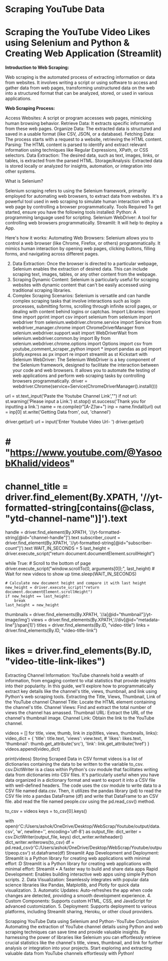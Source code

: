 # Scraping YouTube Data
# Scraping the YouTube Video Likes using Selenium and Python & Creating Web Application (Streamlit)

**Introduction to Web Scraping:**

Web scraping is the automated process of extracting information or data from websites. It involves writing a script or using software to access and gather data from web pages, transforming unstructured data on the web into a structured format that can be analyzed, stored, or used in various applications.

**Web Scraping Process:**

Access Websites: A script or program accesses web pages, mimicking human browsing behavior.
Retrieve Data: It extracts specific information from these web pages.
Organize Data: The extracted data is structured and saved in a usable format (like CSV, JSON, or a database).
Fetching Data: The process starts with a request to a website, retrieving the HTML content.
Parsing: The HTML content is parsed to identify and extract relevant information using techniques like Regular Expressions, XPath, or CSS selectors.
Data Extraction: The desired data, such as text, images, links, or tables, is extracted from the parsed HTML.
Storage/Analysis: Extracted data is stored locally or analyzed for insights, automation, or integration into other systems.

What is Selenium?

Selenium scraping refers to using the Selenium framework, primarily employed for automating web browsers, to extract data from websites. It's a powerful tool used in web scraping to simulate human interaction with a web page by controlling a browser programmatically.
Tools Required
To get started, ensure you have the following tools installed:
Python: A programming language used for scripting.
Selenium WebDriver: A tool for controlling web browsers programmatically.
Streamlit: It will help to deploy a App.

Here's how it works:
Automating Web Browsers: Selenium allows you to control a web browser (like Chrome, Firefox, or others) programmatically. It mimics human interaction by opening web pages, clicking buttons, filling forms, and navigating across different pages.

2. Data Extraction: Once the browser is directed to a particular webpage, Selenium enables the extraction of desired data. This can include scraping text, images, tables, or any other content from the webpage.
3. Scraping Dynamic Content: Selenium is particularly useful for scraping websites with dynamic content that can't be easily accessed using traditional scraping libraries.
4. Complex Scraping Scenarios: Selenium is versatile and can handle complex scraping tasks that involve interactions such as login processes, submitting forms, scrolling through infinite scroll pages, or dealing with content behind logins or captchas.
Import Libraries:
import time
import pprint
import csv
import selenium
from selenium import webdriver
from selenium.webdriver.chrome.service import Service
from webdriver_manager.chrome import ChromeDriverManager
from selenium.webdriver.support.wait import WebDriverWait
from selenium.webdriver.common.by import By
from selenium.webdriver.chrome.options import Options
import csv
from youtube_comment_scraper_python import *
import pandas as pd
import plotly.express as px
import re
import streamlit as st
Kickstart with Selenium WebDriver:
The Selenium WebDriver is a key component of the Selenium framework, designed to facilitate the interaction between your code and web browsers. It allows you to automate the testing of web applications and perform web scraping tasks by controlling browsers programmatically.
driver = webdriver.Chrome(service=Service(ChromeDriverManager().install()))

url = st.text_input('Paste the Youtube Channel Link',"")
if not url:
  st.warning('Please input a Link.')
  st.stop()
st.success('Thank you for inputting a link.')
name = re.compile(r"[A-Z]\w+")
inp = name.findall(url)
out = inp[0]
st.write('Getting Data from', out, 'channel')

driver.get(url)
url = input('Enter Youtube Video Url- ')
driver.get(url)
# # "https://www.youtube.com/@YasoobKhalid/videos"
# channel_title = driver.find_element(By.XPATH, '//yt-formatted-string[contains(@class, "ytd-channel-name")]').text
handle = driver.find_element(By.XPATH, '//yt-formatted-string[@id="channel-handle"]').text
subscriber_count = driver.find_element(By.XPATH, '//yt-formatted-string[@id="subscriber-count"]').text
WAIT_IN_SECONDS = 5
last_height = driver.execute_script("return document.documentElement.scrollHeight")

while True:
    # Scroll to the bottom of page
    driver.execute_script("window.scrollTo(0, arguments[0]);", last_height)
    # Wait for new videos to show up
    time.sleep(WAIT_IN_SECONDS)
    
    # Calculate new document height and compare it with last height
    new_height = driver.execute_script("return document.documentElement.scrollHeight")
    if new_height == last_height:
        break
    last_height = new_height

thumbnails = driver.find_elements(By.XPATH, '//a[@id="thumbnail"]/yt-image/img')
views = driver.find_elements(By.XPATH,'//div[@id="metadata-line"]/span[1]')
titles = driver.find_elements(By.ID, "video-title")
links = driver.find_elements(By.ID, "video-title-link")
# likes = driver.find_elements(By.ID, "video-title-link-likes")
Extracting Channel Information:
YouTube channels hold a wealth of information, from engaging content to vital statistics that provide insights into their popularity. In this guide, we'll explore how to programmatically extract key details like the channel's title, views, thumbnail, and link using Python's web scraping tools.
Extracting the Title, Views, Thumbnail, Link of the YouTube channel
Channel Title: Locate the HTML element containing the channel's title.
Channel Views: Find and extract the total number of views the channel has amassed.
Thumbnail URL: Extract the URL of the channel's thumbnail image.
Channel Link: Obtain the link to the YouTube channel.

videos = []
for title, view, thumb, link in zip(titles, views, thumbnails, links):
    video_dict = {
        'title': title.text,
        'views': view.text,
        # 'likes': likes.text,
        'thumbnail': thumb.get_attribute('src'),
        'link': link.get_attribute('href')
    }
    videos.append(video_dict)

print(videos)
Storing Scraped Data in CSV format
videos is a list of dictionaries containing the data to be written to the variable to_csv.
csv.DictWriter is a class within Python's csv module that facilitates writing data from dictionaries into CSV files. It's particularly useful when you have data organized in a dictionary format and want to export it into a CSV file with well-defined headers.
The code uses the csv module to write data to a CSV file named data.csv.
Then, it utilizes the pandas library (pd) to read the CSV file into a pandas DataFrame (df) and write that DataFrame to an CSV file. abd read the file named people.csv using the pd.read_csv() method.

to_csv = videos
keys = to_csv[0].keys()

with open(r'C:/Users/ashok/OneDrive/Desktop/WebScrap/Youtube/output/data.csv', 'w', newline='', encoding='utf-8') as output_file:
    dict_writer = csv.DictWriter(output_file, keys)
    dict_writer.writeheader()
    dict_writer.writerows(to_csv)
df = pd.read_csv(r'C:/Users/ashok/OneDrive/Desktop/WebScrap/Youtube/output/peop.csv')
st.dataframe(df)
Streamlit App Development and Deployment:
Streamlit is a Python library for creating web applications with minimal effort :D
Streamlit is a Python library for creating web applications with minimal effort:
Streamlit • A faster way to build and share data apps
Rapid Development: Enables building interactive web apps using simple Python scripts.
2. Data Visualization: Seamlessly integrates with popular data science libraries like Pandas, Matplotlib, and Plotly for quick data visualization.
3. Automatic Updates: Auto-refreshes the app when code changes are detected, providing a smooth development experience.
4. Custom Components: Supports custom HTML, CSS, and JavaScript for advanced customization.
5. Deployment: Supports deployment to various platforms, including Streamlit sharing, Heroku, or other cloud providers.

Scrapping YouTube Data using Selenium and Python - YouTube
Conclusion
Automating the extraction of YouTube channel details using Python and web scraping techniques can save time and provide valuable insights. By harnessing the power of libraries like Selenium you can effortlessly retrieve crucial statistics like the channel's title, views, thumbnail, and link for further analysis or integration into your projects.
Start exploring and extracting valuable data from YouTube channels effortlessly with Python!
